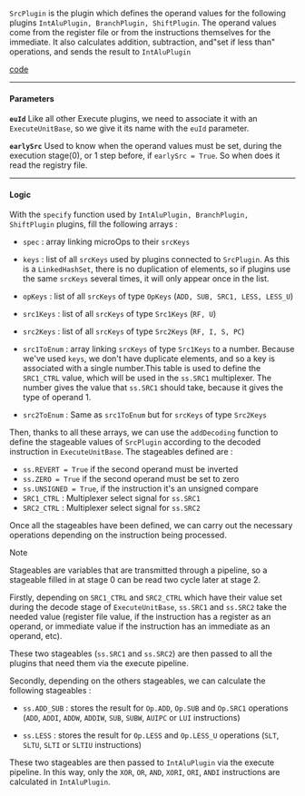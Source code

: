 `SrcPlugin` is the plugin which defines the operand values for the following plugins `IntAluPlugin, BranchPlugin, ShiftPlugin`.
The operand values come from the register file or from the instructions themselves for the immediate.
It also calculates addition, subtraction, and"set if less than" operations, and sends the result to `IntAluPlugin`

[code](https://github.com/SpinalHDL/NaxRiscv/blob/main/src/main/scala/naxriscv/execute/SrcPlugin.scala)

___

#### Parameters

**`euId`**
Like all other Execute plugins, we need to associate it with an `ExecuteUnitBase`, so we give it its name with the `euId` parameter.

**`earlySrc`**
Used to know when the operand values must be set, during the execution stage(0), or 1 step before, if `earlySrc = True`. So when does it read the registry file.

___

#### Logic

With the `specify` function used by `IntAluPlugin, BranchPlugin, ShiftPlugin` plugins, fill the following arrays :
- `spec` : array linking microOps to their `srcKeys`

- `keys` : list of all `srcKeys` used by plugins connected to `SrcPlugin`. As this is a `LinkedHashSet`, there is no duplication of elements, so if plugins use the same `srcKeys` several times, it will only appear once in the list.

- `opKeys` : list of all `srcKeys` of type `OpKeys` (`ADD, SUB, SRC1, LESS, LESS_U`)
- `src1Keys` : list of all `srcKeys` of type `Src1Keys` (`RF, U`)
- `src2Keys` : list of all `srcKeys` of type `Src2Keys` (`RF, I, S, PC`)

- `src1ToEnum` : array linking `srcKeys` of type `Src1Keys` to a number. Because we've used `keys`, we don't have duplicate elements, and so a key is associated with a single number.This table is used to define the `SRC1_CTRL` value, which will be used in the `ss.SRC1` multiplexer. The number gives the value that `ss.SRC1` should take, because it gives the type of operand 1.
- `src2ToEnum` : Same as `src1ToEnum` but for `srcKeys` of type `Src2Keys`

Then, thanks to all these arrays, we can use the `addDecoding` function to define the stageable values of `SrcPlugin` according to the decoded instruction in `ExecuteUnitBase`.
The stageables defined are :
- `ss.REVERT = True` if the second operand must be inverted
- `ss.ZERO = True` if the second operand must be set to zero
- `ss.UNSIGNED = True`, if the instruction it's an unsigned compare 
- `SRC1_CTRL` : Multiplexer select signal for `ss.SRC1`
- `SRC2_CTRL` : Multiplexer select signal for `ss.SRC2`

Once all the stageables have been defined, we can carry out the necessary operations depending on the instruction being processed.

> [!NOTE] 
> Stageables are variables that are transmitted through a pipeline, so a stageable filled in at stage 0 can be read two cycle later at stage 2.

Firstly, depending on `SRC1_CTRL` and `SRC2_CTRL` which have their value set during the decode stage of `ExecuteUnitBase`, `ss.SRC1` and `ss.SRC2` take the needed value (register file value, if the instruction has a register as an operand, or immediate value if the instruction has an immediate as an operand, etc).

These two stageables (`ss.SRC1` and `ss.SRC2`) are then passed to all the plugins that need them via the execute pipeline.

Secondly, depending on the others stageables, we can calculate the following stageables :
- `ss.ADD_SUB` : stores the result for `Op.ADD`, `Op.SUB` and `Op.SRC1` operations (`ADD`, `ADDI`, `ADDW`, `ADDIW`, `SUB`, `SUBW`, `AUIPC` or `LUI` instructions)

- `ss.LESS` : stores the result for `Op.LESS` and `Op.LESS_U` operations (`SLT`, `SLTU`, `SLTI` or `SLTIU` instructions)

These two stageables are then passed to `IntAluPlugin` via the execute pipeline.
In this way, only the `XOR`, `OR`, `AND`, `XORI`, `ORI`, `ANDI` instructions are calculated in `IntAluPlugin`.